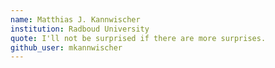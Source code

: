 ```yaml
---
name: Matthias J. Kannwischer
institution: Radboud University
quote: I'll not be surprised if there are more surprises.
github_user: mkannwischer
---
```

